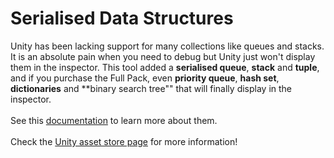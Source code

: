 # Serialised Data Structures
Unity has been lacking support for many collections like queues and stacks. It is an absolute pain when you need to debug but Unity just won't display them in the inspector. This tool added a **serialised queue**, **stack** and **tuple**, and if you purchase the Full Pack, even **priority queue**, **hash set**, **dictionaries** and **binary search tree"" that will finally display in the inspector. <br><br>
See this [documentation](https://docs.google.com/document/d/1ZLfByE3Yo_sowjQmRcUBoNlm21xxo65oh9V5NpiQCHQ/edit?tab=t.0) to learn more about them. <br><br>
Check the [Unity asset store page](https://assetstore.unity.com/packages/slug/326522) for more information!
